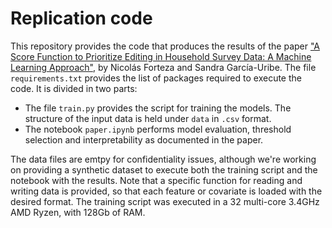# Replication code

This repository provides the code that produces the results of the paper ["A Score Function to Prioritize Editing in Household Survey Data: A Machine Learning Approach"](https://www.bde.es/wbe/es/publicaciones/analisis-economico-investigacion/documentos-trabajo/a-score-function-to-prioritize-editing-in-household-survey-data--a-machine-learning-approach.html), by Nicolás Forteza and Sandra García-Uribe.
The file ```requirements.txt``` provides the list of packages required to execute the code. It is divided in two parts:

 - The file ```train.py``` provides the script for training the models. The structure of the input data is held under ```data``` in ```.csv``` format. 
 - The notebook ```paper.ipynb``` performs model evaluation, threshold selection and interpretability as documented in the paper.

The data files are emtpy for confidentiality issues, although we're working on providing a synthetic dataset to execute both the training script and the notebook with the results. Note that a specific function for reading and writing data is provided, so that each feature or covariate is loaded with the desired format. The training script was executed in a 32 multi-core 3.4GHz AMD Ryzen, with 128Gb of RAM.   


